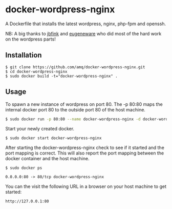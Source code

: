 # docker-wordpress-nginx

A Dockerfile that installs the latest wordpress, nginx, php-fpm and openssh.

NB: A big thanks to [jbfink](https://github.com/jbfink/docker-wordpress) and [eugeneware](https://github.com/eugeneware) who did most of the hard work on the wordpress parts!

## Installation

```
$ git clone https://github.com/amq/docker-wordpress-nginx.git
$ cd docker-wordpress-nginx
$ sudo docker build -t="docker-wordpress-nginx" .
```

## Usage

To spawn a new instance of wordpress on port 80.  The -p 80:80 maps the internal docker port 80 to the outside port 80 of the host machine.

```bash
$ sudo docker run -p 80:80 --name docker-wordpress-nginx -d docker-wordpress-nginx
```

Start your newly created docker.

```
$ sudo docker start docker-wordpress-nginx
```

After starting the docker-wordpress-nginx check to see if it started and the port mapping is correct.  This will also report the port mapping between the docker container and the host machine.

```
$ sudo docker ps

0.0.0.0:80 -> 80/tcp docker-wordpress-nginx
```

You can the visit the following URL in a browser on your host machine to get started:

```
http://127.0.0.1:80
```
